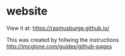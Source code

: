 # website

View it at: <https://rasmusburge.github.io/>

This was created by follwing the instructions <http://jmcglone.com/guides/github-pages>
